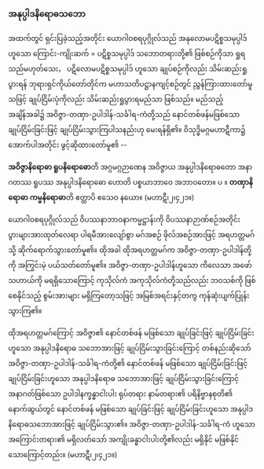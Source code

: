 ### အနုပ္ပါဒနိရောဓသဘော

အထက်တွင် ရှင်းပြခဲ့သည့်အတိုင်း ယောဂါဝစရပုဂ္ဂိုလ်သည် အနုလောမပဋိစ္စသမုပ္ပါဒ်ဟူသော ကြောင်း-ကျိုးဆက် = ပဋိစ္စသမုပ္ပါဒ် သဘောတရားတို့၏ ဖြစ်စဉ်ကိုသာ ရှုရသည်မဟုတ်သေး， ပဋိလောမပဋိစ္စသမုပ္ပါဒ် ဟူသော ချုပ်စဉ်ကိုလည်း သိမ်းဆည်းရှုပွားရန် ဘုရားရှင်ကိုယ်တော်တိုင်က မဟာသတိပဋ္ဌာနကျင့်စဉ်တွင် ညွှန်ကြားထားတော်မူသဖြင့် ချုပ်ငြိမ်းပုံကိုလည်း သိမ်းဆည်းရှုပွားရမည်သာ ဖြစ်သည်။ 
မည်သည့် အချိန်အခါ၌ အဝိဇ္ဇာ-တဏှာ-ဥပါဒါန်-သင်္ခါရ-ကံတို့သည် နောင်တစ်ဖန်မဖြစ်သော ချုပ်ငြိမ်းခြင်းဖြင့် ချုပ်ငြိမ်းသွားကြပါသနည်းဟု မေးရန်ရှိ၏။ 
ဝိသုဒ္ဓိမဂ္ဂမဟာဋီကာ၌ အောက်ပါအတိုင်း ဖွင့်ဆိုထားတော်မူ၏ --

**အဝိဇ္ဇာနိရောဓာ ရူပနိရောဓော**တိ အဂ္ဂမဂ္ဂဉာဏေန အဝိဇ္ဇာယ အနုပ္ပါဒနိရောဓတော အနာဂတဿ ရူပဿ အနုပ္ပါဒနိရောဓော ဟောတိ ပစ္စယာဘာဝေ အဘာဝတော။ ပ ။ **တဏှာနိရောဓာ ကမ္မနိရောဓာ**တိ ဧတ္ထာပိ ဧသေဝ နယော။ (မဟာဋီ၊၂၊၄၂၁။)

ယောဂါဝစရပုဂ္ဂိုလ်သည် ဝိပဿနာဘာဝနာကမ္မဋ္ဌာန်းကို ဝိပဿနာဉာဏ်စဉ်အတိုင်း ပွားများအားထုတ်လေရာ ပါရမီအားလျော်စွာ မဂ်အစဉ် ဖိုလ်အစဉ်အားဖြင့် အရဟတ္တမဂ်သို့ ဆိုက်ရောက်သွားတော်မူ၏။ 
ထိုအခါ ထိုအရဟတ္တမဂ်က အဝိဇ္ဇာ-တဏှာ-ဥပါဒါန်တို့ကို အကြွင်းမဲ့ ပယ်သတ်တော်မူ၏။ 
အဝိဇ္ဇာ-တဏှာ-ဥပါဒါန်ဟူသော ကိလေသာ အဖော်သဟာယ်ကို မရရှိသောကြောင့် ကုသိုလ်ကံ အကုသိုလ်ကံတို့သည်လည်း ဘဝသစ်ကို ဖြစ်စေနိုင်သည့် စွမ်းအားများ မရှိကြတော့သဖြင့် အမြစ်အရင်းနှင့်တကွ ကုန်ဆုံးပျက်ပြုန်းသွားကြ၏။

ထိုအရဟတ္တမဂ်ကြောင့် အဝိဇ္ဇာ၏ နောင်တစ်ဖန် မဖြစ်သော ချုပ်ခြင်းဖြင့် ချုပ်ငြိမ်းခြင်းဟူသော အနုပ္ပါဒနိရောဓ သဘောအားဖြင့် ချုပ်ငြိမ်းသွားခြင်းကြောင့် တစ်နည်းဆိုသော် အဝိဇ္ဇာ-တဏှာ-ဥပါဒါန်-သင်္ခါရ-ကံတို့၏ နောင်တစ်ဖန် မဖြစ်သော ချုပ်ငြိမ်းခြင်းဖြင့် ချုပ်ငြိမ်းခြင်းဟူသော အနုပ္ပါဒနိရောဓ သဘောအားဖြင့် ချုပ်ငြိမ်းသွားခြင်းကြောင့် အနာဂတ်ဖြစ်သော ဥပါဒါနက္ခန္ဓာငါးပါး ရုပ်တရား နာမ်တရား၏ ပရိနိဗ္ဗာနစုတိ၏ နောက်ဆွယ်တွင် နောင်တစ်ဖန် မဖြစ်သော ချုပ်ခြင်းဖြင့် ချုပ်ငြိမ်းခြင်းဟူသော အနုပ္ပါဒနိရောဓသဘောအားဖြင့် ချုပ်ငြိမ်းသွား၏။ 
အဝိဇ္ဇာ-တဏှာ-ဥပါဒါန်-သင်္ခါရ-ကံ ဟူသော အကြောင်းတရား၏ မရှိလတ်သော် အကျိုးခန္ဓာငါးပါးတို့၏လည်း မရှိနိုင် မဖြစ်နိုင်သောကြောင့်တည်း။ (မဟာဋီ၊၂၊၄၂၁။)